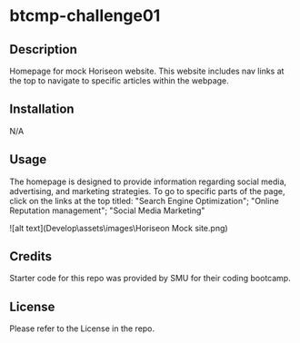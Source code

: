 # btcmp-challenge01

## Description

Homepage for mock Horiseon website. This website includes nav links at the top to navigate to specific articles within the webpage. 

## Installation

N/A

## Usage

The homepage is designed to provide information regarding social media, advertising, and marketing strategies. To go to specific parts of the page, click on the links at the top titled: "Search Engine Optimization"; "Online Reputation management"; "Social Media Marketing"

![alt text](Develop\assets\images\Horiseon Mock site.png)

## Credits

Starter code for this repo was provided by SMU for their coding bootcamp. 

## License

Please refer to the License in the repo.

